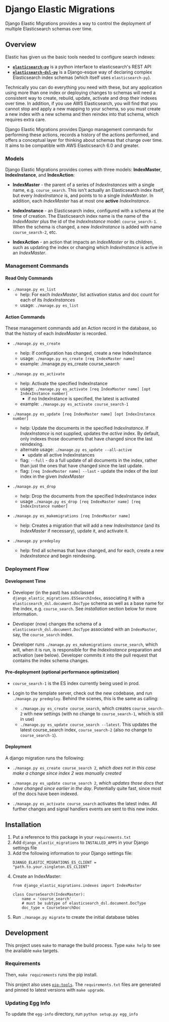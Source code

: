 # Django Elastic Migrations

Django Elastic Migrations provides a way to control the deployment of
multiple Elasticsearch schemas over time.

## Overview

Elastic has given us the basic tools needed to configure search indexes:

* **[`elasticsearch-py`](https://github.com/elastic/elasticsearch-py)**
  is a python interface to elasticsearch's REST API
* **[`elasticsearch-dsl-py`](https://github.com/elastic/elasticsearch-dsl-py)**
  is a Django-esque way of declaring complex Elasticsearch index schemas
  (which itself uses `elasticsearch-py`).

Technically you can do everything you need with these, but any
application using more than one index or deploying changes to schemas
will need a consistent way to create, rebuild, update, activate
and drop their indexes over time. In addition, if you use AWS
Elasticsearch, you will find that you cannot stop and apply a new mapping
to your schema, so you must create a new index with a new schema and
then reindex into that schema, which requires extra care.

Django Elastic Migrations provides Django management commands for
performing these actions, records a history of the actions performed,
and offers a conceptual layer for thinking about schemas that change
over time. It aims to be compatible with AWS Elasticsearch 6.0 and
greater.

### Models
Django Elastic Migrations provides comes with three models:
**IndexMaster**, **IndexInstance**, and **IndexAction**:

- **IndexMaster** - the parent of a series of *IndexInstances* with
  a single name, e.g. `course_search`. This isn't actually an Elasticsearch
  index itself, but every *IndexInstance* is, and points to to a single
  *IndexMaster*. In addition, each *IndexMaster* has at
  most one **active** *IndexInstance*.

- **IndexInstance** - an Elasticsearch index, configured with a schema
    at the time of creation. The Elasticsearch index name is
    the name of the *IndexMaster* plus the id of the *IndexInstance*
    model: `course_search-1`. When the schema is changed, a new
    *IndexInstance* is added with name `course_search-2`, etc.

- **IndexAction** - an action that impacts an *IndexMaster* or its
  children, such as updating the index or changing which *IndexInstance*
  is active in an *IndexMaster*.

### Management Commands

#### Read Only Commands

- `./manage.py es_list`
    - help: For each *IndexMaster*, list activation status and doc
      count for each of its *IndexInstances*
    - usage: `./manage.py es_list`

#### Action Commands

These management commands add an Action record in the database,
so that the history of each *IndexMaster* is recorded.

- `./manage.py es_create`
    - help: If configuration has changed, create a new IndexInstance
    - usage: `./manage.py es_create [req IndexMaster name]`
    - example: ./manage.py es_create course_search

- `./manage.py es_activate`
    - help: Activate the specified IndexInstance
    - usage: `./manage.py es_activate [req IndexMaster name] [opt IndexInstance number]`
        - if no IndexInstance is specified, the latest is activated
    - example: `./manage.py es_activate course_search-1`

- `./manage.py es_update [req IndexMaster name] [opt IndexInstance number] `
    - help: Update the documents in the specified *IndexInstance*.
      If *IndexInstance* is not supplied, updates the *active* index.
      By default, only indexes those documents that have changed
      since the last reindexing.
    - alternate usage: `./manage.py es_update --all-active`
        - update all active IndexInstances
    - flag: `--full` - do a full update of all documents in the
      index, rather than just the ones that have changed since
      the last update.
    - flag: `[req IndexMaster name] --last` - update the index
      of the *last* index in the given *IndexMaster*

- `./manage.py es_drop`
    - help: Drop the documents from the specified IndexInstance index
    - usage `./manage.py es_drop [req IndexMaster name] [req IndexInstance number]`

- `./manage.py es_makemigrations [req IndexMaster name]`
    - help: Creates a migration that will add a new *IndexInstance* (and
      its *IndexMaster* if necessary), update it, and activate it.

- `./manage.py predeploy`
    - help: find all schemas that have changed, and for each, create
      a new *IndexInstance* and begin reindexing.


### Deployment Flow

#### Development Time
- Developer (in the past) has subclassed
  `django_elastic_migrations.ESSearchIndex`, associating it with a
  `elasticsearch_dsl.document.DocType` schema as well as a base name
  for the index, e.g. `course_search`. See *installation* section below
  for more information.

- Developer (now) changes the schema of a `elasticsearch_dsl.document.DocType`
  associated with an `IndexMaster`, say, the `course_search` index.

- Developer runs `./manage.py es_makemigrations course_search`, which
  will, when it is run, is responsible for the *IndexInstance* preparation
  and activation (see below). Developer commits it into
  the pull request that contains the index schema changes.

#### Pre-deployment (optional performance optimization)
- `course_search-1` is the ES index currently being used in prod.

- Login to the template server, check out the new codebase,
  and run `./manage.py predeploy`. Behind the scenes, this is the same as
  calling:
    - `./manage.py es_create course_search`, which creates
      `course_search-2` with new settings (with no change to
      `course_search-1`, which is still in use)
    - `./manage.py es_update course_search --latest`. This updates
      the latest course_search index, `course_search-2` (also no change
      to `course_search-1`).

#### Deployment
A django migration runs the following:
- `./manage.py es_create course_search 2`, *which does not in this case
  make a change since index 2 was manually created*

- `./manage.py es_update course_search 2`, *which updates those docs
  that have changed since earlier in the day*. Potentially quite fast,
  since most of the docs have been indexed.

- `./manage.py es_activate course_search` activates the latest index.
  All further changes and signal handlers events are sent to this
  new index.


## Installation
1. Put a reference to this package in your `requirements.txt`
2. Add `django_elastic_migrations` to `INSTALLED_APPS` in your Django
   settings file
3. Add the following information to your Django settings file:
   ```
   DJANGO_ELASTIC_MIGRATIONS_ES_CLIENT = "path.to.your.singleton.ES_CLIENT"
    ```
4. Create an IndexMaster:
   ```
   from django_elastic_migrations.indexes import IndexMaster

   class CourseSearch(IndexMaster):
       name = 'course_search'
       # must be subtype of elasticsearch_dsl.document.DocType
       doc_type = CourseSearchDoc
   ```
3. Run `./manage.py migrate` to create the initial database tables


## Development

This project uses `make` to manage the build process. Type `make help`
to see the available `make` targets.

### Requirements

Then, `make requirements` runs the pip install. 

This project also uses [`pip-tools`](https://github.com/jazzband/pip-tools).
The `requirements.txt` files are generated and pinned to latest versions 
with `make upgrade`. 

### Updating Egg Info

To update the `egg-info` directory, run `python setup.py egg_info`
